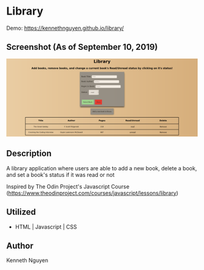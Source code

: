 # Library

Demo: https://kennethnguyen.github.io/library/

## Screenshot (As of September 10, 2019)
![ExampleLibrary](/exampleLibrary.png)

## Description

A library application where users are able to add a new book, delete a book, and set a book's status if it was read or not

Inspired by The Odin Project's Javascript Course (https://www.theodinproject.com/courses/javascript/lessons/library)

## Utilized

* HTML | Javascript | CSS

## Author

Kenneth Nguyen
